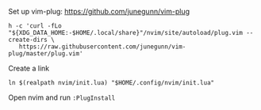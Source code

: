 Set up vim-plug: https://github.com/junegunn/vim-plug

    h -c 'curl -fLo "${XDG_DATA_HOME:-$HOME/.local/share}"/nvim/site/autoload/plug.vim --create-dirs \
       https://raw.githubusercontent.com/junegunn/vim-plug/master/plug.vim'

Create a link

    ln $(realpath nvim/init.lua) "$HOME/.config/nvim/init.lua"


Open nvim and run `:PlugInstall`
